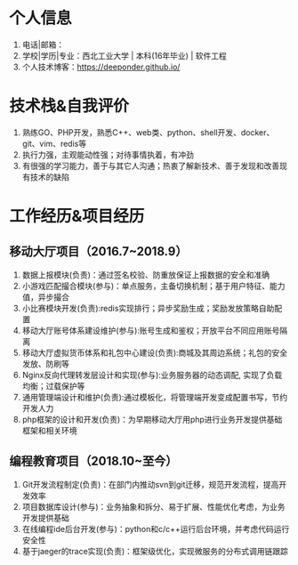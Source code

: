 # 个人信息
1. 电话|邮箱：
2. 学校|学历|专业：西北工业大学 | 本科(16年毕业) | 软件工程
3. 个人技术博客：https://deeponder.github.io/
# 技术栈&自我评价
1. 熟练GO、PHP开发，熟悉C++、web类、python、shell开发、docker、git、vim、redis等
3. 执行力强，主观能动性强；对待事情执着，有冲劲
4. 有很强的学习能力，善于与其它人沟通；热衷了解新技术、善于发现和改善现有技术的缺陷
# 工作经历&项目经历
## 移动大厅项目（2016.7~2018.9）
1. 数据上报模块(负责)：通过签名校验、防重放保证上报数据的安全和准确
2. 小游戏匹配撮合模块(参与)：单点服务，主备切换机制；基于用户特征、能力值，异步撮合
3. 小比赛模块开发(负责):redis实现排行；异步奖励生成；奖励发放策略自助配置
4. 移动大厅账号体系建设维护(参与):账号生成和鉴权；开放平台不同应用账号隔离
5. 移动大厅虚拟货币体系和礼包中心建设(负责):商城及其周边系统；礼包的安全发放、防刷等
6. Nginx反向代理转发层设计和实现(参与):业务服务器的动态调配, 实现了负载均衡；过载保护等
7. 通用管理端设计和维护(负责):通过模板化，将管理端开发变成配置书写，节约开发人力
8. php框架的设计和开发(负责)：为早期移动大厅用php进行业务开发提供基础框架和相关环境
## 编程教育项目（2018.10~至今）
1. Git开发流程制定(负责)：在部门内推动svn到git迁移，规范开发流程，提高开发效率
2. 项目数据库设计(参与)：业务抽象和拆分、易于扩展、性能优化考虑，为业务开发提供基础
3. 在线编程ide后台开发(参与)：python和c/c++运行后台环境，并考虑代码运行安全性
4. 基于jaeger的trace实现(负责)：框架级优化，实现微服务的分布式调用链跟踪